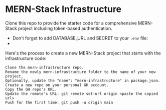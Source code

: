 # MERN-Stack Infrastructure
Clone this repo to provide the starter code for a comprehensive MERN-Stack project including token-based authentication.


- Don't forget to add DATABASE_URL and SECRET to your `.env` file:
- 

Here's the process to create a new MERN-Stack project that starts with the infrastructure code:

    Clone the mern-infrastructure repo.
    Rename the newly mern-infrastructure folder to the name of your new project.
    Optionally, update the "name": "mern-infrastructure" in package.json.
    Create a new repo on your personal GH account.
    Copy the GH repo's URL.
    Update the remote's URL: git remote set-url origin <paste the copied url>
    Push for the first time: git push -u origin main
